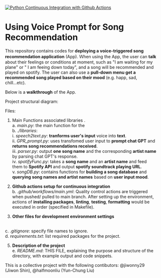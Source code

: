 [![Python Continuous Integration with Github Actions](https://github.com/halfmoonliu/SongRecommendation/actions/workflows/cicd.yml/badge.svg)](https://github.com/halfmoonliu/SongRecommendation/actions/workflows/cicd.yml)

# Using Voice Prompt for Song Recommendation

This repository contains codes for **deploying a voice-triggered song recommendation application** (App). Ｗhen using the App, the user can **talk** about their feelings or conditions at moment, such as "I am waiting for my plane" or " I am feeing down today", and a song will be recommended and played on spotify. The user can also use a **pull-down menu get a recommended song played based on their mood** (e.g. happ, sad, chill...etc).

Below is a **walkthrough** of the App.




Project structural diagram:


Files:

1. Main Functions associated libraries .
  <br>a. _main.py_: the main function for the
  <br>b. _./libraries_:
      <br>i.   _speech2text.py_: **tranforms user's input** voice into **text**. 
      <br>ii.  _GPR_prompt.py_: uses transfomed user input to **prompt chat GPT** and **returns song recommendations received**.
      <br>iii. _parser.py_: output **one song name** and the corresponding **artist name** by parsing chat GPT's response.
      <br>iv.  _spotifyFunc.py_: takes a **song name** and an **artist name** and feed them to **Spotify API** and output **spotify soundtrack playing URL**.
      <br>v.  _songDB.py_: contains functions for **building a song database** and **querying song names and artist names** based on **user input mood**.


3. **Github actions setup for continuous integration**
  <br>b. _.github/workflows/main.yml_: Quality control actions are triggered when pushed/ pulled to main branch. After setting up the environment, actions of **installing packages**, **linting**, **testing**, **formatting** would be executed in order (specified in Makefile). 

4. **Other files for development environment settings**
  
  <br>c. _.gitignore_: specify file names to ignore.
  <br>d. _requirements.txt_: list required packages for the project.

5. **Description of the project**
   <br>e. _README.md_: THIS FILE, explaining the purpose and structure of the directory, with example output and code snippets.

This is a collective project with the following contibutors: @jiwonny29 (Jiwon Shin), @halfmoonliu (Yun-Chung Liu)
